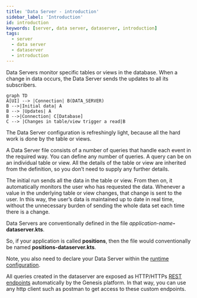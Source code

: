 ```yaml
---
title: 'Data Server - introduction'
sidebar_label: 'Introduction'
id: introduction
keywords: [server, data server, dataserver, introduction]
tags:
  - server
  - data server
  - dataserver
  - introduction
---
```




Data Servers monitor specific tables or views in the database. When a change in data occurs, the Data Server sends the updates to all its subscribers.

```mermaid
graph TD
A[UI] --> |Connection| B(DATA_SERVER)
B -->|Initial data| A
B --> |Updates| A
B -->|Connection| C[Database]
C --> |Changes in table/view trigger a read|B
```

The Data Server configuration is refreshingly light, because all the hard work is done by the table or views.

A Data Server file consists of a number of queries that handle each event in the required way. You can define any number of queries. A query can be on an individual table or view. All the details of the table or view are inherited from the definition, so you don’t need to supply any further details.

The initial run sends all the data in the table or view. From then on, it automatically monitors the user who has requested the data. Whenever a value in the underlying table or view changes, that change is sent to the user. In this way, the user’s data is maintained up to date in real time, without the unnecessary burden of sending the whole data set each time there is a change.

Data Servers are conventionally defined in the file _application-name_**-dataserver.kts**.

So, if your application is called **positions**, then the file would conventionally be named **positions-dataserver.kts**.

Note, you also need to declare your Data Server within the [runtime configuration](../../../server/data-server/configuring-runtime/).

All queries created in the dataserver are exposed as HTTP/HTTPs [REST endpoints](../../../server/integration/rest-endpoints/introduction/) automatically by the Genesis platform. In that way, you can use any http client such as postman to get access to these custom endpoints.
